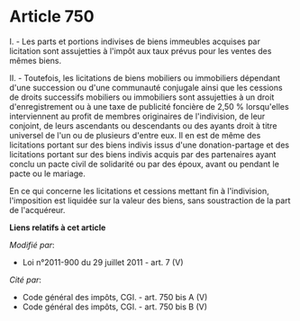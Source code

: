 # Article 750

I. - Les parts et portions indivises de biens immeubles acquises par licitation sont assujetties à l'impôt aux taux prévus
pour les ventes des mêmes biens.

II. - Toutefois, les licitations de biens mobiliers ou immobiliers dépendant d'une succession ou d'une communauté conjugale
ainsi que les cessions de droits successifs mobiliers ou immobiliers sont assujetties à un droit d'enregistrement ou à une
taxe de publicité foncière de 2,50 % lorsqu'elles interviennent au profit de membres originaires de l'indivision, de leur
conjoint, de leurs ascendants ou descendants ou des ayants droit à titre universel de l'un ou de plusieurs d'entre eux. Il en
est de même des licitations portant sur des biens indivis issus d'une donation-partage et des licitations portant sur des
biens indivis acquis par des partenaires ayant conclu un pacte civil de solidarité ou par des époux, avant ou pendant le
pacte ou le mariage.

En ce qui concerne les licitations et cessions mettant fin à l'indivision, l'imposition est liquidée sur la valeur des biens,
sans soustraction de la part de l'acquéreur.

**Liens relatifs à cet article**

_Modifié par_:

  - Loi n°2011-900 du 29 juillet 2011 - art. 7 (V)

_Cité par_:

  - Code général des impôts, CGI. - art. 750 bis A (V)
  - Code général des impôts, CGI. - art. 750 bis B (V)
